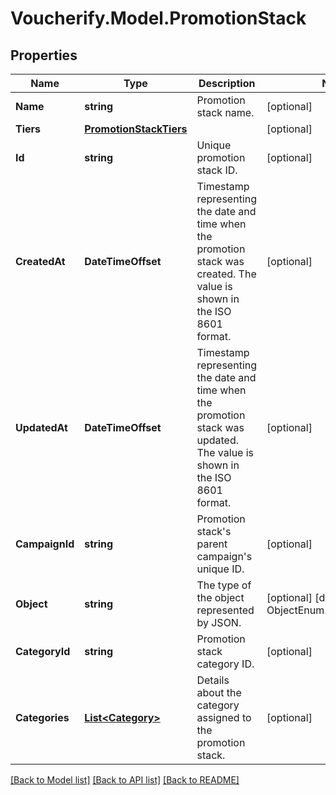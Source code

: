 # Voucherify.Model.PromotionStack

## Properties

Name | Type | Description | Notes
------------ | ------------- | ------------- | -------------
**Name** | **string** | Promotion stack name. | [optional] 
**Tiers** | [**PromotionStackTiers**](PromotionStackTiers.md) |  | [optional] 
**Id** | **string** | Unique promotion stack ID. | [optional] 
**CreatedAt** | **DateTimeOffset** | Timestamp representing the date and time when the promotion stack was created. The value is shown in the ISO 8601 format. | [optional] 
**UpdatedAt** | **DateTimeOffset** | Timestamp representing the date and time when the promotion stack was updated. The value is shown in the ISO 8601 format. | [optional] 
**CampaignId** | **string** | Promotion stack&#39;s parent campaign&#39;s unique ID. | [optional] 
**Object** | **string** | The type of the object represented by JSON.  | [optional] [default to ObjectEnum.PromotionStack]
**CategoryId** | **string** | Promotion stack category ID. | [optional] 
**Categories** | [**List&lt;Category&gt;**](Category.md) | Details about the category assigned to the promotion stack. | [optional] 

[[Back to Model list]](../../README.md#documentation-for-models) [[Back to API list]](../../README.md#documentation-for-api-endpoints) [[Back to README]](../../README.md)

